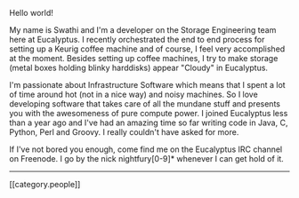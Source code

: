 Hello world! 

My name is Swathi and I'm a developer on the Storage Engineering team here at Eucalyptus. I recently orchestrated the end to end process for setting up a Keurig coffee machine and of course, I feel very accomplished at the moment. Besides setting up coffee machines, I try to make storage (metal boxes holding blinky harddisks) appear "Cloudy" in Eucalyptus. 

I'm passionate about Infrastructure Software which means that I spent a lot of time around hot (not in a nice way) and noisy machines. So I love developing software that takes care of all the mundane stuff and presents you with the awesomeness of pure compute power. I joined Eucalyptus less than a year ago and I've had an amazing time so far writing code in Java, C, Python, Perl and Groovy. I really couldn't have asked for more.  

If I've not bored you enough, come find me on the Eucalyptus IRC channel on Freenode. I go by the nick nightfury[0-9]* whenever I can get hold of it.

***
[[category.people]]